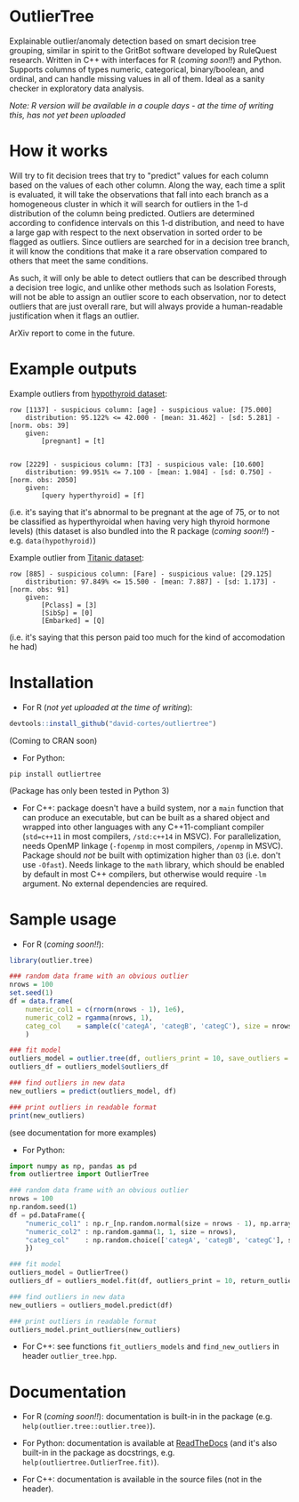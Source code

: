 # OutlierTree

Explainable outlier/anomaly detection based on smart decision tree grouping, similar in spirit to the GritBot software developed by RuleQuest research. Written in C++ with interfaces for R (*coming soon!!*) and Python. Supports columns of types numeric, categorical, binary/boolean, and ordinal, and can handle missing values in all of them. Ideal as a sanity checker in exploratory data analysis.

*Note: R version will be available in a couple days - at the time of writing this, has not yet been uploaded*

# How it works

Will try to fit decision trees that try to "predict" values for each column based on the values of each other column. Along the way, each time a split is evaluated, it will take the observations that fall into each branch as a homogeneous cluster in which it will search for outliers in the 1-d distribution of the column being predicted. Outliers are determined according to confidence intervals on this 1-d distribution, and need to have a large gap with respect to the next observation in sorted order to be flagged as outliers. Since outliers are searched for in a decision tree branch, it will know the conditions that make it a rare observation compared to others that meet the same conditions.

As such, it will only be able to detect outliers that can be described through a decision tree logic, and unlike other methods such as Isolation Forests, will not be able to assign an outlier score to each observation, nor to detect outliers that are just overall rare, but will always provide a human-readable justification when it flags an outlier.

ArXiv report to come in the future.

# Example outputs

Example outliers from [hypothyroid dataset](http://archive.ics.uci.edu/ml/datasets/thyroid+disease):
```
row [1137] - suspicious column: [age] - suspicious value: [75.000]
	distribution: 95.122% <= 42.000 - [mean: 31.462] - [sd: 5.281] - [norm. obs: 39]
	given:
		[pregnant] = [t]


row [2229] - suspicious column: [T3] - suspicious vale: [10.600]
	distribution: 99.951% <= 7.100 - [mean: 1.984] - [sd: 0.750] - [norm. obs: 2050]
	given:
		[query hyperthyroid] = [f]
```
(i.e. it's saying that it's abnormal to be pregnant at the age of 75, or to not be classified as hyperthyroidal when having very high thyroid hormone levels)
(this dataset is also bundled into the R package (*coming soon!!*) - e.g. `data(hypothyroid)`)


Example outlier from [Titanic dataset](https://www.kaggle.com/c/titanic):
```
row [885] - suspicious column: [Fare] - suspicious value: [29.125]
	distribution: 97.849% <= 15.500 - [mean: 7.887] - [sd: 1.173] - [norm. obs: 91]
	given:
		[Pclass] = [3]
		[SibSp] = [0]
		[Embarked] = [Q]
```
(i.e. it's saying that this person paid too much for the kind of accomodation he had)


# Installation

* For R (*not yet uploaded at the time of writing*):
```r
devtools::install_github("david-cortes/outliertree")
```
(Coming to CRAN soon)


* For Python:
```
pip install outliertree
```
(Package has only been tested in Python 3)


* For C++: package doesn't have a build system, nor a `main` function that can produce an executable, but can be built as a shared object and wrapped into other languages with any C++11-compliant compiler (`std=c++11` in most compilers, `/std:c++14` in MSVC). For parallelization, needs OpenMP linkage (`-fopenmp` in most compilers, `/openmp` in MSVC). Package should *not* be built with optimization higher than `O3` (i.e. don't use `-Ofast`). Needs linkage to the `math` library, which should be enabled by default in most C++ compilers, but otherwise would require `-lm` argument. No external dependencies are required.


# Sample usage

* For R (*coming soon!!*):
```r
library(outlier.tree)

### random data frame with an obvious outlier
nrows = 100
set.seed(1)
df = data.frame(
	numeric_col1 = c(rnorm(nrows - 1), 1e6),
	numeric_col2 = rgamma(nrows, 1),
	categ_col    = sample(c('categA', 'categB', 'categC'), size = nrows, replace = TRUE)
	)

### fit model
outliers_model = outlier.tree(df, outliers_print = 10, save_outliers = TRUE)
outliers_df = outliers_model$outliers_df

### find outliers in new data
new_outliers = predict(outliers_model, df)

### print outliers in readable format
print(new_outliers)
```
(see documentation for more examples)


* For Python:
```python
import numpy as np, pandas as pd
from outliertree import OutlierTree

### random data frame with an obvious outlier
nrows = 100
np.random.seed(1)
df = pd.DataFrame({
	"numeric_col1" : np.r_[np.random.normal(size = nrows - 1), np.array([float(1e6)])],
	"numeric_col2" : np.random.gamma(1, 1, size = nrows),
	"categ_col"    : np.random.choice(['categA', 'categB', 'categC'], size = nrows)
	})

### fit model
outliers_model = OutlierTree()
outliers_df = outliers_model.fit(df, outliers_print = 10, return_outliers = True)

### find outliers in new data
new_outliers = outliers_model.predict(df)

### print outliers in readable format
outliers_model.print_outliers(new_outliers)
```

* For C++: see functions `fit_outliers_models` and `find_new_outliers` in header `outlier_tree.hpp`.

# Documentation

* For R (*coming soon!!*): documentation is built-in in the package (e.g. `help(outlier.tree::outlier.tree)`).

* For Python: documentation is available at [ReadTheDocs](http://outliertree.readthedocs.io/en/latest/) (and it's also built-in in the package as docstrings, e.g. `help(outliertree.OutlierTree.fit)`).

* For C++: documentation is available in the source files (not in the header).
